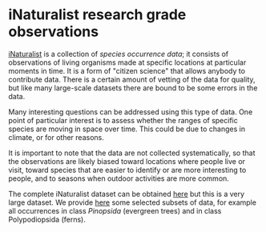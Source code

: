 # iNaturalist research grade observations

[iNaturalist](https://inaturalist.org) is a collection of *species
occurrence data*; it consists of observations of living
organisms made at specific locations at particular
moments in time. It is a form of "citizen science" that allows anybody
to contribute data.  There is a certain amount of vetting of the data
for quality, but like many large-scale datasets there are bound to be
some errors in the data.

Many interesting questions can be addressed using this type of data.
One point of particular interest is to assess whether the ranges of
specific species are moving in space over time.  This could be due to
changes in climate, or for other reasons.

It is important to note that the data are not collected
systematically, so that the observations are likely biased toward
locations where people live or visit, toward species that are easier
to identify or are more interesting to people, and to seasons when outdoor
activities are more common.

The complete iNaturalist dataset can be obtained
[here](https://www.gbif.org/dataset/50c9509d-22c7-4a22-a47d-8c48425ef4a7)
but this is a very large dataset.  We provide
[here](https://www.dropbox.com/scl/fo/jo5ika5l84kr2wtw708vx/h?rlkey=8iy0w0mggomucx3hlcfmht88s&dl=0)
some selected subsets of data, for
example all occurrences in class *Pinopsida* (evergreen trees) and in class
Polypodiopsida (ferns).
